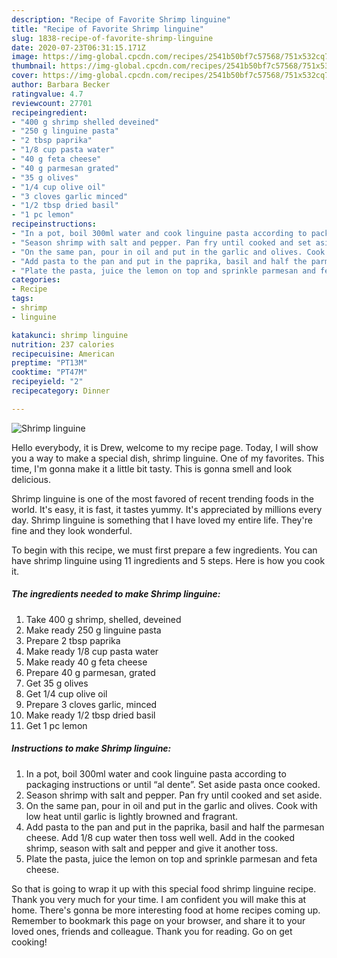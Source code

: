 ```yaml
---
description: "Recipe of Favorite Shrimp linguine"
title: "Recipe of Favorite Shrimp linguine"
slug: 1838-recipe-of-favorite-shrimp-linguine
date: 2020-07-23T06:31:15.171Z
image: https://img-global.cpcdn.com/recipes/2541b50bf7c57568/751x532cq70/shrimp-linguine-recipe-main-photo.jpg
thumbnail: https://img-global.cpcdn.com/recipes/2541b50bf7c57568/751x532cq70/shrimp-linguine-recipe-main-photo.jpg
cover: https://img-global.cpcdn.com/recipes/2541b50bf7c57568/751x532cq70/shrimp-linguine-recipe-main-photo.jpg
author: Barbara Becker
ratingvalue: 4.7
reviewcount: 27701
recipeingredient:
- "400 g shrimp shelled deveined"
- "250 g linguine pasta"
- "2 tbsp paprika"
- "1/8 cup pasta water"
- "40 g feta cheese"
- "40 g parmesan grated"
- "35 g olives"
- "1/4 cup olive oil"
- "3 cloves garlic minced"
- "1/2 tbsp dried basil"
- "1 pc lemon"
recipeinstructions:
- "In a pot, boil 300ml water and cook linguine pasta according to packaging instructions or until “al dente”. Set aside pasta once cooked."
- "Season shrimp with salt and pepper. Pan fry until cooked and set aside."
- "On the same pan, pour in oil and put in the garlic and olives. Cook with low heat until garlic is lightly browned and fragrant."
- "Add pasta to the pan and put in the paprika, basil and half the parmesan cheese. Add 1/8 cup water then toss well well. Add in the cooked shrimp, season with salt and pepper and give it another toss."
- "Plate the pasta, juice the lemon on top and sprinkle parmesan and feta cheese."
categories:
- Recipe
tags:
- shrimp
- linguine

katakunci: shrimp linguine 
nutrition: 237 calories
recipecuisine: American
preptime: "PT13M"
cooktime: "PT47M"
recipeyield: "2"
recipecategory: Dinner

---
```



![Shrimp linguine](https://img-global.cpcdn.com/recipes/2541b50bf7c57568/751x532cq70/shrimp-linguine-recipe-main-photo.jpg)

Hello everybody, it is Drew, welcome to my recipe page. Today, I will show you a way to make a special dish, shrimp linguine. One of my favorites. This time, I'm gonna make it a little bit tasty. This is gonna smell and look delicious.

Shrimp linguine is one of the most favored of recent trending foods in the world. It's easy, it is fast, it tastes yummy. It's appreciated by millions every day. Shrimp linguine is something that I have loved my entire life. They're fine and they look wonderful.




To begin with this recipe, we must first prepare a few ingredients. You can have shrimp linguine using 11 ingredients and 5 steps. Here is how you cook it.

<!--inarticleads1-->

##### The ingredients needed to make Shrimp linguine:

1. Take 400 g shrimp, shelled, deveined
1. Make ready 250 g linguine pasta
1. Prepare 2 tbsp paprika
1. Make ready 1/8 cup pasta water
1. Make ready 40 g feta cheese
1. Prepare 40 g parmesan, grated
1. Get 35 g olives
1. Get 1/4 cup olive oil
1. Prepare 3 cloves garlic, minced
1. Make ready 1/2 tbsp dried basil
1. Get 1 pc lemon




<!--inarticleads2-->

##### Instructions to make Shrimp linguine:

1. In a pot, boil 300ml water and cook linguine pasta according to packaging instructions or until “al dente”. Set aside pasta once cooked.
1. Season shrimp with salt and pepper. Pan fry until cooked and set aside.
1. On the same pan, pour in oil and put in the garlic and olives. Cook with low heat until garlic is lightly browned and fragrant.
1. Add pasta to the pan and put in the paprika, basil and half the parmesan cheese. Add 1/8 cup water then toss well well. Add in the cooked shrimp, season with salt and pepper and give it another toss.
1. Plate the pasta, juice the lemon on top and sprinkle parmesan and feta cheese.




So that is going to wrap it up with this special food shrimp linguine recipe. Thank you very much for your time. I am confident you will make this at home. There's gonna be more interesting food at home recipes coming up. Remember to bookmark this page on your browser, and share it to your loved ones, friends and colleague. Thank you for reading. Go on get cooking!
